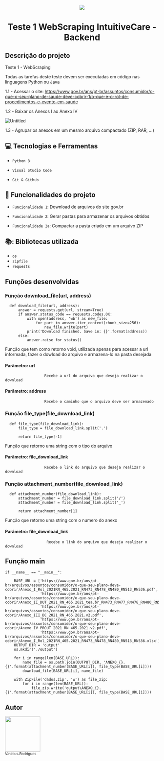 <p align="center">
  <img src="https://user-images.githubusercontent.com/76957963/171772753-2ec5e2b4-16a6-46ba-9d15-e2988bd5efc2.png">
</p>

<h1 align="center"> Teste 1 WebScraping IntuitiveCare - Backend </h1>

## Descrição do projeto 

Teste 1 - WebScraping

Todas as tarefas deste teste devem ser executadas em código nas linguagens Python ou Java

1.1 - Acessar o site: https://www.gov.br/ans/pt-br/assuntos/consumidor/o-que-o-seu-plano-de-saude-deve-cobrir-1/o-que-e-o-rol-de-procedimentos-e-evento-em-saude

1.2 - Baixar os Anexos I ao Anexo IV

![Untitled](https://user-images.githubusercontent.com/76957963/171771865-47104c73-a58e-40b0-ba2a-233dedb49340.png)

1.3 - Agrupar os anexos em um mesmo arquivo compactado (ZIP, RAR, ...)

## :computer: Tecnologias e Ferramentas 

- `Python 3`

- `Visual Studio Code`

- `Git & Github`

## :hammer: Funcionalidades do projeto

- `Funcionalidade 1`: Download de arquivos do site gov.br

- `Funcionalidade 2`: Gerar pastas para armazenar os arquivos obtidos

- `Funcionalidade 2a`: Compactar a pasta criado em um arquivo ZIP

## 📚: Bibliotecas utilizada

- `os`
- `zipfile`
- `requests`

## Funções desenvolvidas

   ### Função download_file(url, address)
   
   
      def download_file(url, address):
          answer = requests.get(url, stream=True)
          if answer.status_code == requests.codes.OK:
              with open(address, 'wb') as new_file:
                  for part in answer.iter_content(chunk_size=256):
                      new_file.write(part)
              print('Download finished. Save in: {}'.format(address))
          else:
              answer.raise_for_status()
    
   Função que tem como retorno void, utilizada apenas para acessar a url informada, fazer o dowload do arquivo e armazena-lo na pasta desejada
    
   #### Parâmetro: url
                      Recebe a url do arquivo que deseja realizar o download

   #### Parâmetro: address
                      Recebe o caminho que o arquivo deve ser armazenado
                      
   ### Função file_type(file_download_link)
    
      def file_type(file_download_link):
          file_type = file_download_link.split('.')

          return file_type[-1]
     
   Função que retorno uma string com o tipo do arquivo
     
   #### Parâmetro: file_download_link
                      Recebe o link do arquivo que deseja realizar o download
     
   ### Função attachment_number(file_download_link)
     
      def attachment_number(file_download_link):
          attachment_number = file_download_link.split('/')
          attachment_number = file_download_link.split('_')

          return attachment_number[1]
     
   Função que retorno uma string com o numero do anexo
     
   #### Parâmetro: file_download_link
                       Recebe o link do arquivo que deseja realizar o download

## Função main

    if __name__ == "__main__":

        BASE_URL = ['https://www.gov.br/ans/pt-br/arquivos/assuntos/consumidor/o-que-seu-plano-deve-cobrir/Anexo_I_Rol_2021RN_465.2021_RN473_RN478_RN480_RN513_RN536.pdf', 
                    'https://www.gov.br/ans/pt-br/arquivos/assuntos/consumidor/o-que-seu-plano-deve-cobrir/Anexo_II_DUT_2021_RN_465.2021_tea.br_RN473_RN477_RN478_RN480_RN513_RN536.pdf',
                    'https://www.gov.br/ans/pt-br/arquivos/assuntos/consumidor/o-que-seu-plano-deve-cobrir/Anexo_III_DC_2021_RN_465.2021.v2.pdf',
                    'https://www.gov.br/ans/pt-br/arquivos/assuntos/consumidor/o-que-seu-plano-deve-cobrir/Anexo_IV_PROUT_2021_RN_465.2021.v2.pdf',
                    'https://www.gov.br/ans/pt-br/arquivos/assuntos/consumidor/o-que-seu-plano-deve-cobrir/Anexo_I_Rol_2021RN_465.2021_RN473_RN478_RN480_RN513_RN536.xlsx']
        OUTPUT_DIR = 'output'
        os.mkdir('./output')

        for i in range(len(BASE_URL)):
            name_file = os.path.join(OUTPUT_DIR, 'ANEXO_{}.{}'.format(attachment_number(BASE_URL[i]), file_type(BASE_URL[i])))
            download_file(BASE_URL[i], name_file)

        with ZipFile('dados.zip', 'w') as file_zip:
            for i in range(len(BASE_URL)):
                file_zip.write('output\ANEXO_{}.{}'.format(attachment_number(BASE_URL[i]), file_type(BASE_URL[i])))
    
## Autor

[<img src="https://user-images.githubusercontent.com/76957963/171774831-f51b4f04-1beb-498a-b7ab-a47a7af1d382.jpeg" width=115><br><sub>Vinícius Rodrigues</sub>](https://github.com/ViniciusRodrigues10)


